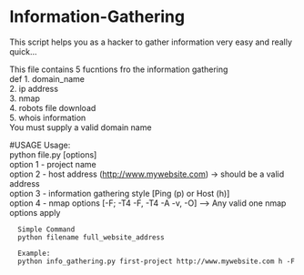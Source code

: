 # Information-Gathering
This script helps you as a hacker to gather information very easy and really quick...

This file contains 5 fucntions fro the information gathering<br>
def   1. domain_name<br>
      2. ip address<br>
      3. nmap<br>
      4. robots file download<br>
      5. whois information<br>
You must supply a valid domain name

#USAGE 
Usage:<br>
      python file.py [options]<br>
      option 1 - project name<br>
      option 2 - host address (http://www.mywebsite.com) -> should be a valid address<br>
      option 3 - information gathering style [Ping (p) or Host (h)]<br>
      option 4 - nmap options [-F; -T4 -F, -T4 -A -v, -O] --> Any valid one nmap options apply<br>
      
      Simple Command
      python filename full_website_address
      
      Example:
      python info_gathering.py first-project http://www.mywebsite.com h -F
